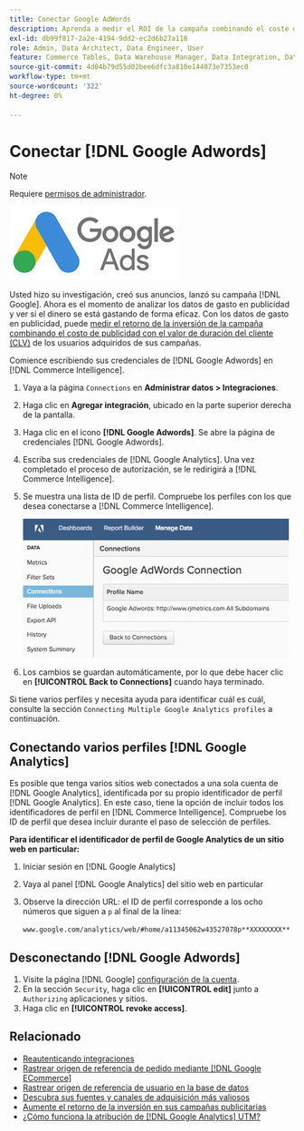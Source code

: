 ```yaml
---
title: Conectar Google AdWords
description: Aprenda a medir el ROI de la campaña combinando el coste de la publicidad con el valor de duración del cliente (CLV) de los usuarios adquiridos de las campañas.
exl-id: db99f817-2a2e-4194-9dd2-ec2d6b27a118
role: Admin, Data Architect, Data Engineer, User
feature: Commerce Tables, Data Warehouse Manager, Data Integration, Data Import/Export
source-git-commit: 4d04b79d55d02bee6dfc3a810e144073e7353ec0
workflow-type: tm+mt
source-wordcount: '322'
ht-degree: 0%

---
```


# Conectar [!DNL Google Adwords]

>[!NOTE]
>
>Requiere [permisos de administrador](../../../administrator/user-management/user-management.md).

![Logotipo de Google AdWords](../../../assets/Google_Adwords_logo.png)

Usted hizo su investigación, creó sus anuncios, lanzó su campaña [!DNL Google]. Ahora es el momento de analizar los datos de gasto en publicidad y ver si el dinero se está gastando de forma eficaz. Con los datos de gasto en publicidad, puede [medir el retorno de la inversión de la campaña combinando el costo de publicidad con el valor de duración del cliente (CLV)](../../analysis/roi-ad-camp.md) de los usuarios adquiridos de sus campañas.

Comience escribiendo sus credenciales de [!DNL Google Adwords] en [!DNL Commerce Intelligence].

1. Vaya a la página `Connections` en **Administrar datos > Integraciones**.
1. Haga clic en **Agregar integración**, ubicado en la parte superior derecha de la pantalla.
1. Haga clic en el icono **[!DNL Google Adwords]**. Se abre la página de credenciales [!DNL Google Adwords].
1. Escriba sus credenciales de [!DNL Google Analytics]. Una vez completado el proceso de autorización, se le redirigirá a [!DNL Commerce Intelligence].
1. Se muestra una lista de ID de perfil. Compruebe los perfiles con los que desea conectarse a [!DNL Commerce Intelligence].

   ![Cuadro de diálogo de conexión de Google AdWords que muestra la selección de perfiles](../../../assets/cnnct-profile.png)

1. Los cambios se guardan automáticamente, por lo que debe hacer clic en **[!UICONTROL Back to Connections]** cuando haya terminado.

Si tiene varios perfiles y necesita ayuda para identificar cuál es cuál, consulte la sección `Connecting Multiple Google Analytics profiles` a continuación.

## Conectando varios perfiles [!DNL Google Analytics]

Es posible que tenga varios sitios web conectados a una sola cuenta de [!DNL Google Analytics], identificada por su propio identificador de perfil [!DNL Google Analytics]. En este caso, tiene la opción de incluir todos los identificadores de perfil en [!DNL Commerce Intelligence]. Compruebe los ID de perfil que desea incluir durante el paso de selección de perfiles.

**Para identificar el identificador de perfil de Google Analytics de un sitio web en particular:**

1. Iniciar sesión en [!DNL Google Analytics]
1. Vaya al panel [!DNL Google Analytics] del sitio web en particular
1. Observe la dirección URL: el ID de perfil corresponde a los ocho números que siguen a `p` al final de la línea:

   `www.google.com/analytics/web/#home/a11345062w43527078p**XXXXXXXX**`

## Desconectando [!DNL Google Adwords]

1. Visite la página [!DNL Google] [configuración de la cuenta](https://www.google.com/account/about/?hl=en).
1. En la sección `Security`, haga clic en **[!UICONTROL edit]** junto a `Authorizing` aplicaciones y sitios.
1. Haga clic en **[!UICONTROL revoke access]**.

## Relacionado

* [Reautenticando integraciones](https://experienceleague.adobe.com/docs/commerce-knowledge-base/kb/how-to/mbi-reauthenticating-integrations.html)
* [Rastrear origen de referencia de pedido mediante  [!DNL Google ECommerce]](../integrations/google-ecommerce.md)
* [Rastrear origen de referencia de usuario en la base de datos](../../analysis/google-track-user-acq.md)
* [Descubra sus fuentes y canales de adquisición más valiosos](../../analysis/most-value-source-channel.md)
* [Aumente el retorno de la inversión en sus campañas publicitarias](../../analysis/roi-ad-camp.md)
* [¿Cómo funciona la atribución de  [!DNL Google Analytics] UTM?](../../analysis/utm-attributes.md)
